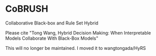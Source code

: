 # CoBRUSH
Collaborative Black-box and Rule Set Hybrid

Please cite 
"Tong Wang, Hybrid Decision Making: When Interpretable Models Collaborate With Black-Box Models"

This will no longer be maintained. I moved it to wangtongada/HyRS
